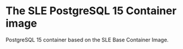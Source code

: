 # The SLE PostgreSQL 15 Container image

PostgreSQL 15 container based on the SLE Base Container Image.
